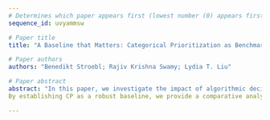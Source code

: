 ```yaml
--- 
# Determines which paper appears first (lowest number (0) appears first)
sequence_id: uvyammsw

# Paper title 
title: "A Baseline that Matters: Categorical Prioritization as Benchmark for Social Policy Algorithms"

# Paper authors 
authors: "Benedikt Stroebl; Rajiv Krishna Swamy; Lydia T. Liu"

# Paper abstract 
abstract: "In this paper, we investigate the impact of algorithmic decision-making on social policy, focusing on ``algorithms of care" designed to enhance well-being and equitable access to services. We compare algorithmic prioritization (AP), which uses machine learning models, with categorical prioritization (CP), social policy’s current status quo method for decision-making in social policy.
By establishing CP as a robust baseline, we provide a comparative analysis framework to evaluate AP against CP, using the Rashomon set to explore the spectrum of nearly optimal AP models. Our study investigates the efficacy and fairness of AP models relative to CP, utilizing a Rashomon set analysis to explore a spectrum of nearly optimal AP models. By conducting a detailed case study on student dropout prediction at the Polytechnic Institute of Portalegre (IPP) in Portugal, we demonstrate how well-designed CP rules serve not only as effective benchmarks but also potentially surpass AP in terms of fairness and operational simplicity. We emphasize the need for careful deliberation when choosing between AP and CP in social policy."

--- 
```

